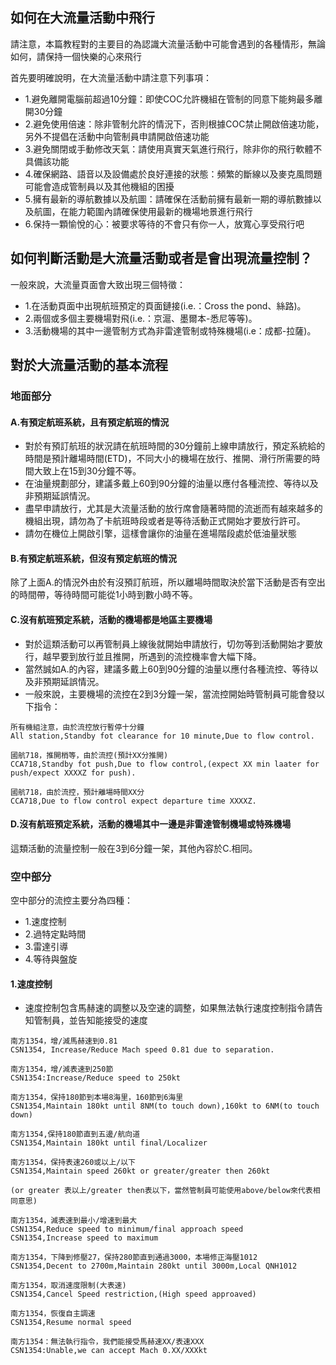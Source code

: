 ## 如何在大流量活動中飛行
請注意，本篇教程對的主要目的為認識大流量活動中可能會遇到的各種情形，無論如何，請保持一個快樂的心來飛行

首先要明確說明，在大流量活動中請注意下列事項：
+ 1.避免離開電腦前超過10分鐘：即使COC允許機組在管制的同意下能夠最多離開30分鐘
+ 2.避免使用倍速：除非管制允許的情況下，否則根據COC禁止開啟倍速功能，另外不提倡在活動中向管制員申請開啟倍速功能
+ 3.避免關閉或手動修改天氣：請使用真實天氣進行飛行，除非你的飛行軟體不具備該功能
+ 4.確保網路、語音以及設備處於良好連接的狀態：頻繁的斷線以及麥克風問題可能會造成管制員以及其他機組的困擾
+ 5.擁有最新的導航數據以及航圖：請確保在活動前擁有最新一期的導航數據以及航圖，在能力範圍內請確保使用最新的機場地景進行飛行
+ 6.保持一顆愉悅的心：被要求等待的不會只有你一人，放寬心享受飛行吧

## 如何判斷活動是大流量活動或者是會出現流量控制？
一般來說，大流量頁面會大致出現三個特徵：
+ 1.在活動頁面中出現航班預定的頁面鏈接(i.e.：Cross the pond、絲路)。
+ 2.兩個或多個主要機場對飛(i.e.：京滬、墨爾本-悉尼等等)。
+ 3.活動機場的其中一邊管制方式為非雷達管制或特殊機場(i.e：成都-拉薩)。

## 對於大流量活動的基本流程

### 地面部分

#### A.有預定航班系統，且有預定航班的情況
+ 對於有預訂航班的狀況請在航班時間的30分鐘前上線申請放行，預定系統給的時間是預計離場時間(ETD)，不同大小的機場在放行、推開、滑行所需要的時間大致上在15到30分鐘不等。
+ 在油量規劃部分，建議多戴上60到90分鐘的油量以應付各種流控、等待以及非預期延誤情況。
+ 盡早申請放行，尤其是大流量活動的放行席會隨著時間的流逝而有越來越多的機組出現，請勿為了卡航班時段或者是等待活動正式開始才要放行許可。
+ 請勿在機位上開啟引擎，這樣會讓你的油量在進場階段處於低油量狀態

#### B.有預定航班系統，但沒有預定航班的情況
除了上面A.的情況外由於有沒預訂航班，所以離場時間取決於當下活動是否有空出的時間帶，等待時間可能從1小時到數小時不等。

#### C.沒有航班預定系統，活動的機場都是地區主要機場
+ 對於這類活動可以再管制員上線後就開始申請放行，切勿等到活動開始才要放行，越早要到放行並且推開，所遇到的流控機率會大幅下降。
+ 當然誠如A.的內容，建議多戴上60到90分鐘的油量以應付各種流控、等待以及非預期延誤情況。
+ 一般來說，主要機場的流控在2到3分鐘一架，當流控開始時管制員可能會發以下指令：
```
所有機組注意，由於流控放行暫停十分鐘
All station,Standby fot clearance for 10 minute,Due to flow control.

國航718，推開梢等，由於流控(預計XX分推開)
CCA718,Standby fot push,Due to flow control,(expect XX min laater for push/expect XXXXZ for push).

國航718，由於流控，預計離場時間XX分
CCA718,Due to flow control expect departure time XXXXZ.
```

#### D.沒有航班預定系統，活動的機場其中一邊是非雷達管制機場或特殊機場
這類活動的流量控制一般在3到6分鐘一架，其他內容於C.相同。

### 空中部分
空中部分的流控主要分為四種：
+ 1.速度控制
+ 2.過特定點時間
+ 3.雷達引導
+ 4.等待與盤旋

#### 1.速度控制
+ 速度控制包含馬赫速的調整以及空速的調整，如果無法執行速度控制指令請告知管制員，並告知能接受的速度
```
南方1354，增/減馬赫速到0.81
CSN1354, Increase/Reduce Mach speed 0.81 due to separation.

南方1354，增/減表速到250節
CSN1354:Increase/Reduce speed to 250kt

南方1354，保持180節到本場8海里，160節到6海里
CSN1354,Maintain 180kt until 8NM(to touch down),160kt to 6NM(to touch down)

南方1354,保持180節直到五邊/航向道
CSN1354,Maintain 180kt until final/Localizer

南方1354，保持表速260或以上/以下
CSN1354,Maintain speed 260kt or greater/greater then 260kt

(or greater 表以上/greater then表以下，當然管制員可能使用above/below來代表相同意思)

南方1354，減表速到最小/增速到最大
CSN1354,Reduce speed to minimum/final approach speed
CSN1354,Increase speed to maximum

南方1354，下降到修壓27，保持280節直到通過3000，本場修正海壓1012
CSN1354,Decent to 2700m,Maintain 280kt until 3000m,Local QNH1012

南方1354，取消速度限制(大表速)
CSN1354,Cancel Speed restriction,(High speed approaved)

南方1354，恢復自主調速
CSN1354,Resume normal speed

南方1354：無法執行指令，我們能接受馬赫速XX/表速XXX
CSN1354:Unable,we can accept Mach 0.XX/XXXkt
```
